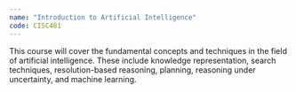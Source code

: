 ```yaml
---
name: "Introduction to Artificial Intelligence"
code: CISC481
---
```


This course will cover the fundamental concepts and techniques in the field of artificial intelligence. These include knowledge representation, search techniques, resolution-based reasoning, planning, reasoning under uncertainty, and machine learning.